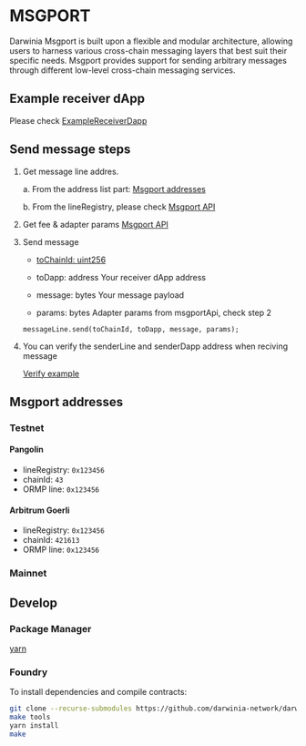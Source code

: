 # MSGPORT

Darwinia Msgport is built upon a flexible and modular architecture, allowing users to harness various cross-chain messaging layers that best suit their specific needs. Msgport provides support for sending arbitrary messages through different low-level cross-chain messaging services.

## Example receiver dApp

Please check [ExampleReceiverDapp](https://github.com/darwinia-network/darwinia-msgport/blob/main/contracts/examples/ExampleReceiverDapp.sol)

## Send message steps

1. Get message line addres.

    a. From the address list part: [Msgport addresses](#msgport-addresses)

    b. From the lineRegistry, please check [Msgport API](https://github.com/darwinia-network/feestimi/blob/main/README.md)

2. Get fee & adapter params [Msgport API](https://github.com/darwinia-network/feestimi/blob/main/README.md)

3. Send message

    - [toChainId: uint256](#msgport-addresses)

    - toDapp: address Your receiver dApp address

    - message: bytes Your message payload

    - params: bytes Adapter params from msgportApi, check step 2

    ```sol
    messageLine.send(toChainId, toDapp, message, params);
    ```

4. You can verify the senderLine and senderDapp address when reciving message

    [Verify example](https://github.com/darwinia-network/darwinia-msgport/blob/main/contracts/examples/ExampleReceiverDapp.sol#L20)

## Msgport addresses

### Testnet

#### Pangolin

- lineRegistry: `0x123456`
- chainId: `43`
- ORMP line: `0x123456`

#### Arbitrum Goerli

- lineRegistry: `0x123456`
- chainId: `421613`
- ORMP line: `0x123456`

### Mainnet

## Develop

### Package Manager

[yarn](https://yarnpkg.com/getting-started)

### Foundry

To install dependencies and compile contracts:

```sh
git clone --recurse-submodules https://github.com/darwinia-network/darwinia-msgport.git && cd darwinia-msgport
make tools
yarn install
make
```
